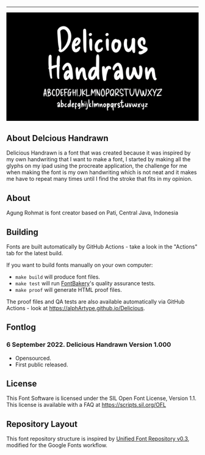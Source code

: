 ----

![Sample Image](documentation/image1.png)

## About Delcious Handrawn

Delicious Handrawn is a font that was created because it was inspired by my own handwriting that I want to make a font, I started by making all the glyphs on my ipad using the procreate application, the challenge for me when making the font is my own handwriting which is not neat and it makes me have to repeat many times until I find the stroke that fits in my opinion.

## About

Agung Rohmat is font creator based on Pati, Central Java, Indonesia

## Building

Fonts are built automatically by GitHub Actions - take a look in the "Actions" tab for the latest build.

If you want to build fonts manually on your own computer:

* `make build` will produce font files.
* `make test` will run [FontBakery](https://github.com/googlefonts/fontbakery)'s quality assurance tests.
* `make proof` will generate HTML proof files.

The proof files and QA tests are also available automatically via GitHub Actions - look at https://alphArtype.github.io/Delicious.

## Fontlog

### 6 September 2022. Delicious Handrawn Version 1.000
- Opensourced.
- First public released.

## License

This Font Software is licensed under the SIL Open Font License, Version 1.1.
This license is available with a FAQ at
https://scripts.sil.org/OFL

## Repository Layout

This font repository structure is inspired by [Unified Font Repository v0.3](https://github.com/unified-font-repository/Unified-Font-Repository), modified for the Google Fonts workflow.

